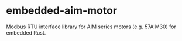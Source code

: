 # embedded-aim-motor

Modbus RTU interface library for AIM series motors (e.g. 57AIM30) for embedded Rust.
